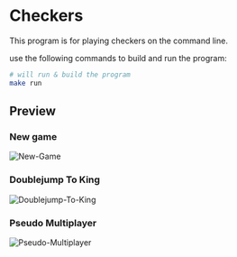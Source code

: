 # Checkers

This program is for playing checkers on the command line.

use the following commands to build and run the program:

```bash
# will run & build the program
make run 
```

## Preview

### New game
![New-Game](https://user-images.githubusercontent.com/8081213/142846808-d86b8919-ce6b-4b00-8c8f-3ae9fd55f765.gif)

### Doublejump To King
![Doublejump-To-King](https://user-images.githubusercontent.com/8081213/142846080-be0385e1-671b-4af0-b949-780631005d41.gif)

### Pseudo Multiplayer
![Pseudo-Multiplayer](https://user-images.githubusercontent.com/8081213/143029118-cd416aef-246e-44ec-bd1d-30c9a09713f0.gif)
